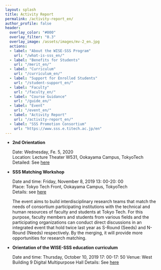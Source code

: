 ```yaml
---
layout: splash
title: Activity Report
permalink: /activity-report_en/
author_profile: false
header:
  overlay_color: "#000"
  overlay_filter: "0.3"
  overlay_image: /assets/images/mv-2_en.jpg
  actions:
  - label: "About the WISE-SSS Program"
    url: "/what-is-sss_en/"
  - label: "Benefits for Students"
    url: "/merit_en/"
  - label: "Curriculum"
    url: "/curriculum_en/"
  - label: "Support for Enrolled Students"
    url: "/student-support_en/"
  - label: "Faculty"
    url: "/faculty_en/"
  - label: "Course Guidance"
    url: "/guide_en/"
  - label: "Event"
    url: "/event_en/"
  - label: "Activity Report"
    url: "/activity-report_en/"
  - label: "SSS Promotion Consortium"
    url: "https://www.sss.e.titech.ac.jp/en"
---
```

* **2nd Orientation**

  Date: Wednesday, Fe. 5, 2020<br>
  Location: Lecture Theater W531, Ookayama Campus, TokyoTech<br>
  Detailed: See [here](/2nd-orientation_en/)

* **SSS Matching Workshop**

  Date and time: Friday, November 8, 2019 13: 00-20: 00<br>
  Place: Tokyo Tech Front, Ookayama Campus, TokyoTech <br>
  Details: see [here](http://www.sss.e.titech.ac.jp/event-sss-matching-ws-20191108/)

  The event aims to build interdisciplinary research teams that match the needs of consortium participating institutions with the technical and human resources of faculty and students at Tokyo Tech. For this purpose, faculty members and students from various fields and the participating organizations can conduct direct discussions in an integrated event that hold twice last year as S-Round (Seeds) and N-Round (Needs) respectively. By the merging, it will provide more opportunities for research matching.

* **Orientation of the WISE-SSS education curriculum**

  Date and time: Thursday, October 10, 2019 17: 00-17: 50
  Venue: West Building 9 Digital Multipurpose Hall
  Details: See [here](/1st-orientation/)
